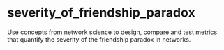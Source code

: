 # severity_of_friendship_paradox
Use concepts from network science to design, compare and test metrics that quantify the severity of the friendship paradox in networks.
